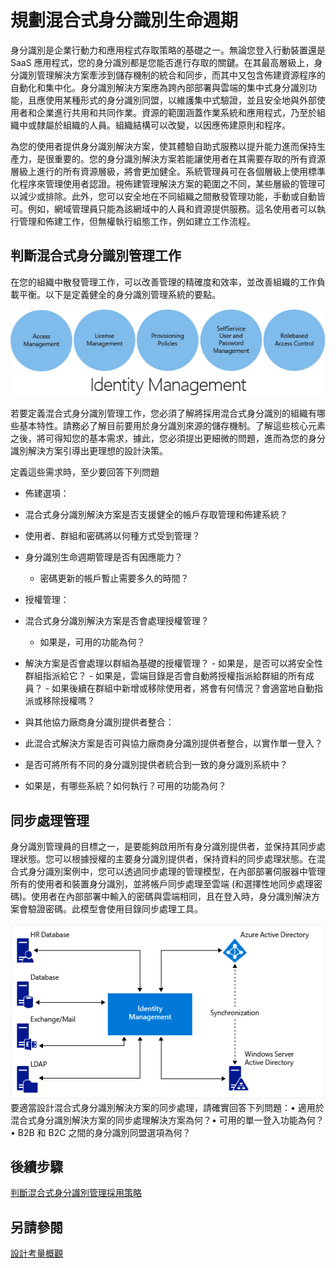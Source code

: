 <properties
	pageTitle="Azure Active Directory 混合式身分識別設計考量 - 判斷混合式身分識別管理工作|Microsoft Azure"
	description="透過條件式存取控制，Azure Active Directory 會在驗證使用者時以及允許存取應用程式之前，檢查您挑選的特定條件。一旦符合這些條件，就會驗證使用者並允許存取應用程式。"
	documentationCenter=""
	services="active-directory"
	authors="femila"
	manager="stevenpo"
	editor=""/>

<tags
	ms.service="active-directory"
	ms.devlang="na"
	ms.topic="article"
    ms.tgt_pltfrm="na"
    ms.workload="identity" 
	ms.date="11/11/2015"
	ms.author="femila"/>

# 規劃混合式身分識別生命週期 

身分識別是企業行動力和應用程式存取策略的基礎之一。無論您登入行動裝置還是 SaaS 應用程式，您的身分識別都是您能否進行存取的關鍵。在其最高層級上，身分識別管理解決方案牽涉到儲存機制的統合和同步，而其中又包含佈建資源程序的自動化和集中化。身分識別解決方案應為跨內部部署與雲端的集中式身分識別功能，且應使用某種形式的身分識別同盟，以維護集中式驗證，並且安全地與外部使用者和企業進行共用和共同作業。資源的範圍涵蓋作業系統和應用程式，乃至於組織中或隸屬於組織的人員。組織結構可以改變，以因應佈建原則和程序。

為您的使用者提供身分識別解決方案，使其體驗自助式服務以提升能力進而保持生產力，是很重要的。您的身分識別解決方案若能讓使用者在其需要存取的所有資源層級上進行的所有資源層級，將會更加健全。系統管理員可在各個層級上使用標準化程序來管理使用者認證。視佈建管理解決方案的範圍之不同，某些層級的管理可以減少或排除。此外，您可以安全地在不同組織之間散發管理功能，手動或自動皆可。例如，網域管理員只能為該網域中的人員和資源提供服務。這名使用者可以執行管理和佈建工作，但無權執行組態工作，例如建立工作流程。


## 判斷混合式身分識別管理工作
在您的組織中散發管理工作，可以改善管理的精確度和效率，並改善組織的工作負載平衡。以下是定義健全的身分識別管理系統的要點。

 ![](./media/hybrid-id-design-considerations/Identity_management_considerations.png)


若要定義混合式身分識別管理工作，您必須了解將採用混合式身分識別的組織有哪些基本特性。請務必了解目前要用於身分識別來源的儲存機制。了解這些核心元素之後，將可得知您的基本需求，據此，您必須提出更細微的問題，進而為您的身分識別解決方案引導出更理想的設計決策。

定義這些需求時，至少要回答下列問題

- 佈建選項： 
 - 混合式身分識別解決方案是否支援健全的帳戶存取管理和佈建系統？
 - 使用者、群組和密碼將以何種方式受到管理？
 - 身分識別生命週期管理是否有因應能力？ 
      - 密碼更新的帳戶暫止需要多久的時間？
      
- 授權管理：
 - 混合式身分識別解決方案是否會處理授權管理？
     - 如果是，可用的功能為何？
- 解決方案是否會處理以群組為基礎的授權管理？ 
      - 如果是，是否可以將安全性群組指派給它？ 
       - 如果是，雲端目錄是否會自動將授權指派給群組的所有成員？ 
        - 如果後續在群組中新增或移除使用者，將會有何情況？會適當地自動指派或移除授權嗎？ 

- 與其他協力廠商身分識別提供者整合：
- 此混合式解決方案是否可與協力廠商身分識別提供者整合，以實作單一登入？
- 是否可將所有不同的身分識別提供者統合到一致的身分識別系統中？
- 如果是，有哪些系統？如何執行？可用的功能為何？

## 同步處理管理
身分識別管理員的目標之一，是要能夠啟用所有身分識別提供者，並保持其同步處理狀態。您可以根據授權的主要身分識別提供者，保持資料的同步處理狀態。在混合式身分識別案例中，您可以透過同步處理的管理模型，在內部部署伺服器中管理所有的使用者和裝置身分識別，並將帳戶同步處理至雲端 (和選擇性地同步處理密碼)。使用者在內部部署中輸入的密碼與雲端相同，且在登入時，身分識別解決方案會驗證密碼。此模型會使用目錄同步處理工具。
 
![](./media/hybrid-id-design-considerations/Directory_synchronization.png) 要適當設計混合式身分識別解決方案的同步處理，請確實回答下列問題：• 適用於混合式身分識別解決方案的同步處理解決方案為何？• 可用的單一登入功能為何？• B2B 和 B2C 之間的身分識別同盟選項為何？

## 後續步驟
[判斷混合式身分識別管理採用策略](active-directory-hybrid-identity-design-considerations-lifecycle-adoption-strategy.md)


## 另請參閱
[設計考量概觀](active-directory-hybrid-identity-design-considerations-overview.md)

<!---HONumber=Nov15_HO4-->